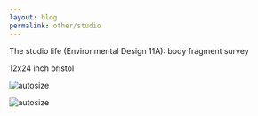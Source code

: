 ```yaml
---
layout: blog
permalink: other/studio
---
```


The studio life (Environmental Design 11A): body fragment survey 

12x24 inch bristol

![autosize]({{site.url}}/media/BodyFragmentSmaller.jpg "triptych")

![autosize]({{site.url}}/media/BodyFragmentThumb.jpg "close up")


